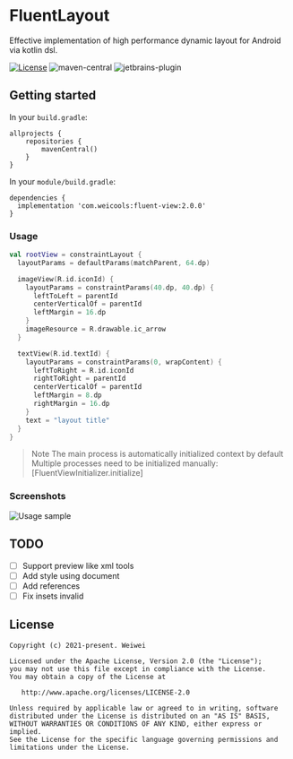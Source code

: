 # FluentLayout

Effective implementation of high performance dynamic layout for Android via kotlin dsl.

[![License](https://img.shields.io/badge/license-Apache%202.0-blue.svg)](https://github.com/lecymeng/FluentLayout/blob/master/LICENSE)
![maven-central](https://img.shields.io/maven-central/v/com.weicools/fluent-layout.svg)
![jetbrains-plugin](https://img.shields.io/jetbrains/plugin/v/9202-a8translate.svg)

## Getting started

In your `build.gradle`:

```
allprojects {
    repositories {
        mavenCentral()
    }
}
```

In your `module/build.gradle`:

```
dependencies {
  implementation 'com.weicools:fluent-view:2.0.0'
}
```

### Usage

```kotlin
val rootView = constraintLayout {
  layoutParams = defaultParams(matchParent, 64.dp)

  imageView(R.id.iconId) {
    layoutParams = constraintParams(40.dp, 40.dp) {
      leftToLeft = parentId
      centerVerticalOf = parentId
      leftMargin = 16.dp
    }
    imageResource = R.drawable.ic_arrow
  }

  textView(R.id.textId) {
    layoutParams = constraintParams(0, wrapContent) {
      leftToRight = R.id.iconId
      rightToRight = parentId
      centerVerticalOf = parentId
      leftMargin = 8.dp
      rightMargin = 16.dp
    }
    text = "layout title"
  }
}
```

> Note
> The main process is automatically initialized context by default
> Multiple processes need to be initialized manually: [FluentViewInitializer.initialize]

### Screenshots

![Usage sample](https://blog-1251678165.cos.ap-chengdu.myqcloud.com/NWvJSz.png)

## TODO

- [ ] Support preview like xml tools
- [ ] Add style using document
- [ ] Add references
- [ ] Fix insets invalid

## License

```
Copyright (c) 2021-present. Weiwei

Licensed under the Apache License, Version 2.0 (the "License");
you may not use this file except in compliance with the License.
You may obtain a copy of the License at

   http://www.apache.org/licenses/LICENSE-2.0

Unless required by applicable law or agreed to in writing, software
distributed under the License is distributed on an "AS IS" BASIS,
WITHOUT WARRANTIES OR CONDITIONS OF ANY KIND, either express or implied.
See the License for the specific language governing permissions and
limitations under the License.
```
